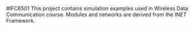 #IFC6501
This project contains simulation examples used in Wireless Data Communication course.
Modules and networks are derived from the INET Framework.